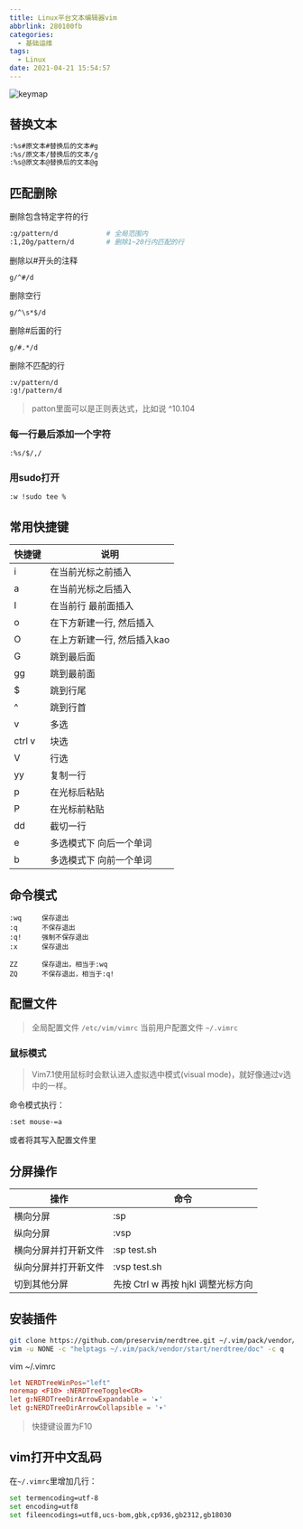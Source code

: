 ```yaml
---
title: Linux平台文本编辑器vim
abbrlink: 280100fb
categories:
  - 基础运维
tags:
  - Linux
date: 2021-04-21 15:54:57
---
```

![keymap](https://static.zahui.fan/images/vim_keymap.png)

## 替换文本

```bash
:%s#原文本#替换后的文本#g
:%s/原文本/替换后的文本/g
:%s@原文本@替换后的文本@g
```

## 匹配删除

删除包含特定字符的行

```bash
:g/pattern/d            # 全局范围内
:1,20g/pattern/d        # 删除1~20行内匹配的行
```

删除以#开头的注释

```vim
g/^#/d
```

删除空行

```vim
g/^\s*$/d
```

删除#后面的行

```vim
g/#.*/d
```

删除不匹配的行

```vim
:v/pattern/d
:g!/pattern/d
```

> patton里面可以是正则表达式，比如说 ^10.104

### 每一行最后添加一个字符

```vim
:%s/$/,/
```

### 用sudo打开

```vim
:w !sudo tee %
```

## 常用快捷键

| 快捷键 | 说明                        |
| ------ | --------------------------- |
| i      | 在当前光标之前插入          |
| a      | 在当前光标之后插入          |
| I      | 在当前行 最前面插入         |
| o      | 在下方新建一行, 然后插入    |
| O      | 在上方新建一行, 然后插入kao |
| G      | 跳到最后面                  |
| gg     | 跳到最前面                  |
| $      | 跳到行尾                    |
| ^      | 跳到行首                    |
| v      | 多选                        |
| ctrl v | 块选                        |
| V      | 行选                        |
| yy     | 复制一行                    |
| p      | 在光标后粘贴                |
| P      | 在光标前粘贴                |
| dd     | 截切一行                    |
| e      | 多选模式下   向后一个单词   |
| b      | 多选模式下   向前一个单词   |

## 命令模式

```vim
:wq     保存退出
:q      不保存退出
:q!     强制不保存退出
:x      保存退出

ZZ      保存退出，相当于:wq
ZQ      不保存退出，相当于:q!
```

## 配置文件

> 全局配置文件 `/etc/vim/vimrc`
> 当前用户配置文件 `~/.vimrc`

### 鼠标模式

> Vim7.1使用鼠标时会默认进入虚拟选中模式(visual mode)，就好像通过v选中的一样。

命令模式执行：

```vim
:set mouse-=a
```

或者将其写入配置文件里

## 分屏操作

| 操作                 | 命令                               |
| -------------------- | ---------------------------------- |
| 横向分屏             | :sp                                |
| 纵向分屏             | :vsp                               |
| 横向分屏并打开新文件 | :sp test.sh                        |
| 纵向分屏并打开新文件 | :vsp test.sh                       |
| 切到其他分屏         | 先按 Ctrl w 再按 hjkl 调整光标方向 |

## 安装插件

```bash
git clone https://github.com/preservim/nerdtree.git ~/.vim/pack/vendor/start/nerdtree
vim -u NONE -c "helptags ~/.vim/pack/vendor/start/nerdtree/doc" -c q
```

vim ~/.vimrc

```conf
let NERDTreeWinPos="left"
noremap <F10> :NERDTreeToggle<CR>
let g:NERDTreeDirArrowExpandable = '▸'
let g:NERDTreeDirArrowCollapsible = '▾'
```

> 快捷键设置为F10

## vim打开中文乱码

在`~/.vimrc`里增加几行：

```bash
set termencoding=utf-8
set encoding=utf8
set fileencodings=utf8,ucs-bom,gbk,cp936,gb2312,gb18030
```